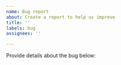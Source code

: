 ```yaml
---
name: Bug report
about: Create a report to help us improve
title: ''
labels: bug
assignees: ''

---
```

<!-- Logs may be helpful to me, but are optional. To upload logs:
 1. open the latest version of osu! skin mixer
 2. press Ctrl+Shift+L to start logging
 3. reproduce the issue or bug
 4. press Ctrl+Shift+L again to stop logging
 5. drag and drop the "very_helpful_logs.txt" file into this text box. -->

Provide details about the bug below:


